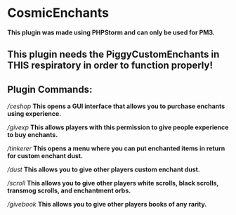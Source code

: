 # CosmicEnchants

**This plugin was made using PHPStorm and can only be used for PM3.**

## This plugin needs the PiggyCustomEnchants in THIS respiratory in order to function properly!

## Plugin Commands:

*/ceshop*
**This opens a GUI interface that allows you to purchase enchants using experience.**

*/givexp*
**This allows players with this permission to give people experience to buy enchants.**

*/tinkerer*
**This opens a menu where you can put enchanted items in return for custom enchant dust.**

*/dust*
**This allows you to give other players custom enchant dust.**

*/scroll*
**This allows you to give other players white scrolls, black scrolls, transmog scrolls, and enchantment orbs.**

*/givebook*
**This allows you to give other players books of any rarity.**

